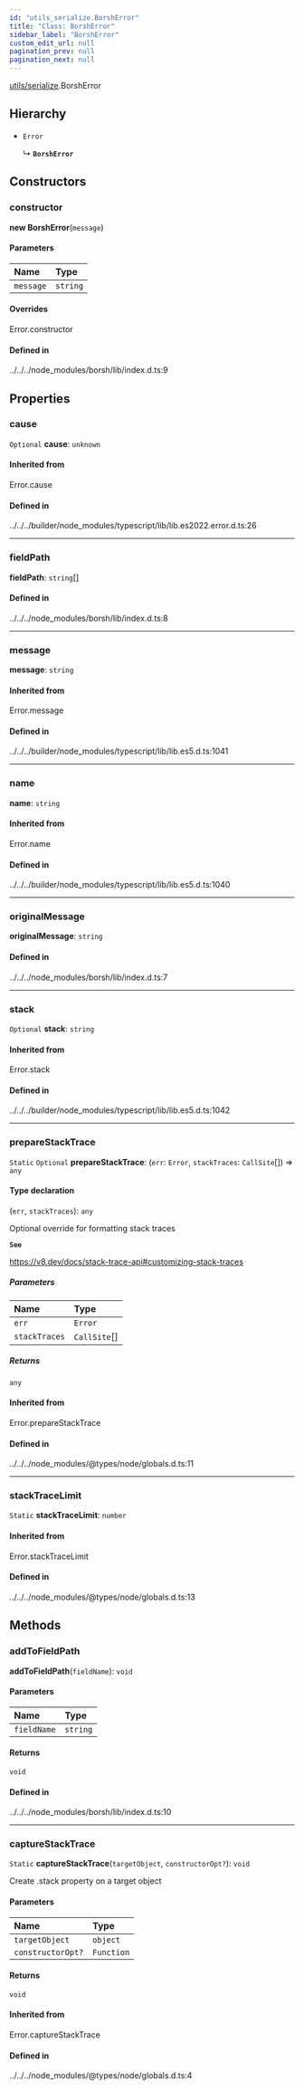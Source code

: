 ```yaml
---
id: "utils_serialize.BorshError"
title: "Class: BorshError"
sidebar_label: "BorshError"
custom_edit_url: null
pagination_prev: null
pagination_next: null
---
```


[utils/serialize](../modules/utils_serialize.md).BorshError

## Hierarchy

- `Error`

  ↳ **`BorshError`**

## Constructors

### constructor

**new BorshError**(`message`)

#### Parameters

| Name | Type |
| :------ | :------ |
| `message` | `string` |

#### Overrides

Error.constructor

#### Defined in

../../../node_modules/borsh/lib/index.d.ts:9

## Properties

### cause

 `Optional` **cause**: `unknown`

#### Inherited from

Error.cause

#### Defined in

../../../builder/node_modules/typescript/lib/lib.es2022.error.d.ts:26

___

### fieldPath

 **fieldPath**: `string`[]

#### Defined in

../../../node_modules/borsh/lib/index.d.ts:8

___

### message

 **message**: `string`

#### Inherited from

Error.message

#### Defined in

../../../builder/node_modules/typescript/lib/lib.es5.d.ts:1041

___

### name

 **name**: `string`

#### Inherited from

Error.name

#### Defined in

../../../builder/node_modules/typescript/lib/lib.es5.d.ts:1040

___

### originalMessage

 **originalMessage**: `string`

#### Defined in

../../../node_modules/borsh/lib/index.d.ts:7

___

### stack

 `Optional` **stack**: `string`

#### Inherited from

Error.stack

#### Defined in

../../../builder/node_modules/typescript/lib/lib.es5.d.ts:1042

___

### prepareStackTrace

 `Static` `Optional` **prepareStackTrace**: (`err`: `Error`, `stackTraces`: `CallSite`[]) => `any`

#### Type declaration

(`err`, `stackTraces`): `any`

Optional override for formatting stack traces

**`See`**

https://v8.dev/docs/stack-trace-api#customizing-stack-traces

##### Parameters

| Name | Type |
| :------ | :------ |
| `err` | `Error` |
| `stackTraces` | `CallSite`[] |

##### Returns

`any`

#### Inherited from

Error.prepareStackTrace

#### Defined in

../../../node_modules/@types/node/globals.d.ts:11

___

### stackTraceLimit

 `Static` **stackTraceLimit**: `number`

#### Inherited from

Error.stackTraceLimit

#### Defined in

../../../node_modules/@types/node/globals.d.ts:13

## Methods

### addToFieldPath

**addToFieldPath**(`fieldName`): `void`

#### Parameters

| Name | Type |
| :------ | :------ |
| `fieldName` | `string` |

#### Returns

`void`

#### Defined in

../../../node_modules/borsh/lib/index.d.ts:10

___

### captureStackTrace

`Static` **captureStackTrace**(`targetObject`, `constructorOpt?`): `void`

Create .stack property on a target object

#### Parameters

| Name | Type |
| :------ | :------ |
| `targetObject` | `object` |
| `constructorOpt?` | `Function` |

#### Returns

`void`

#### Inherited from

Error.captureStackTrace

#### Defined in

../../../node_modules/@types/node/globals.d.ts:4
